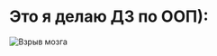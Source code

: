 # Это я делаю ДЗ по ООП):
![Взрыв мозга](http://bryansk-news.net/img/20190926/24e2e638db98984892f1441b03ee8f43.jpg)